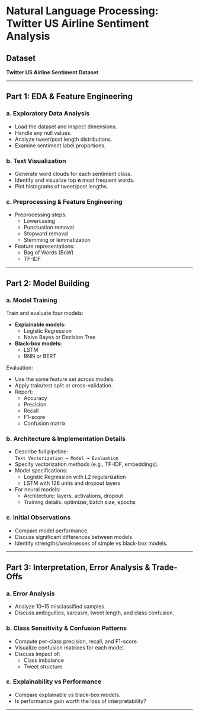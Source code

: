 #  Natural Language Processing: Twitter US Airline Sentiment Analysis

##  Dataset
**Twitter US Airline Sentiment Dataset**

---

## Part 1: EDA & Feature Engineering

###  a. Exploratory Data Analysis
- Load the dataset and inspect dimensions.
- Handle any null values.
- Analyze tweet/post length distributions.
- Examine sentiment label proportions.

###  b. Text Visualization
- Generate word clouds for each sentiment class.
- Identify and visualize top **n** most frequent words.
- Plot histograms of tweet/post lengths.

###  c. Preprocessing & Feature Engineering
- Preprocessing steps:
  - Lowercasing
  - Punctuation removal
  - Stopword removal
  - Stemming or lemmatization
- Feature representations:
  - Bag of Words (BoW)
  - TF-IDF

---

## Part 2: Model Building

###  a. Model Training
Train and evaluate four models:
- **Explainable models:**
  - Logistic Regression
  - Naive Bayes or Decision Tree
- **Black-box models:**
  - LSTM
  - RNN or BERT

Evaluation:
- Use the same feature set across models.
- Apply train/test split or cross-validation.
- Report:
  - Accuracy
  - Precision
  - Recall
  - F1-score
  - Confusion matrix

###  b. Architecture & Implementation Details
- Describe full pipeline:  
  `Text Vectorization → Model → Evaluation`
- Specify vectorization methods (e.g., TF-IDF, embeddings).
- Model specifications:
  - Logistic Regression with L2 regularization
  - LSTM with 128 units and dropout layers
- For neural models:
  - Architecture: layers, activations, dropout
  - Training details: optimizer, batch size, epochs

###  c. Initial Observations
- Compare model performance.
- Discuss significant differences between models.
- Identify strengths/weaknesses of simple vs black-box models.

---

## Part 3: Interpretation, Error Analysis & Trade-Offs

###  a. Error Analysis
- Analyze 10–15 misclassified samples.
- Discuss ambiguities, sarcasm, tweet length, and class confusion.

###  b. Class Sensitivity & Confusion Patterns
- Compute per-class precision, recall, and F1-score.
- Visualize confusion matrices for each model.
- Discuss impact of:
  - Class imbalance
  - Tweet structure

###  c. Explainability vs Performance
- Compare explainable vs black-box models.
- Is performance gain worth the loss of interpretability?

---

